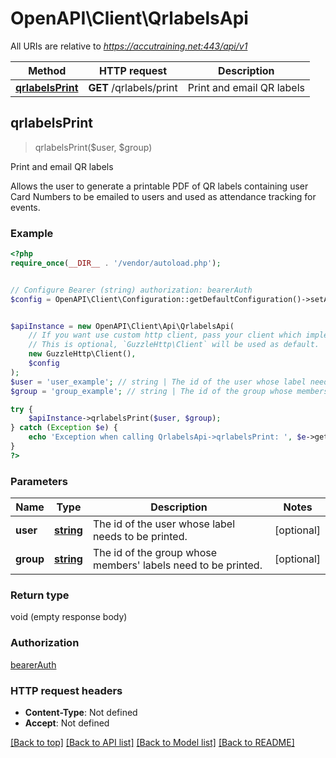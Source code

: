 # OpenAPI\Client\QrlabelsApi

All URIs are relative to *https://accutraining.net:443/api/v1*

Method | HTTP request | Description
------------- | ------------- | -------------
[**qrlabelsPrint**](QrlabelsApi.md#qrlabelsPrint) | **GET** /qrlabels/print | Print and email QR labels



## qrlabelsPrint

> qrlabelsPrint($user, $group)

Print and email QR labels

Allows the user to generate a printable PDF of QR labels containing user Card Numbers to be emailed to users and used as attendance tracking for events.

### Example

```php
<?php
require_once(__DIR__ . '/vendor/autoload.php');


// Configure Bearer (string) authorization: bearerAuth
$config = OpenAPI\Client\Configuration::getDefaultConfiguration()->setAccessToken('YOUR_ACCESS_TOKEN');


$apiInstance = new OpenAPI\Client\Api\QrlabelsApi(
    // If you want use custom http client, pass your client which implements `GuzzleHttp\ClientInterface`.
    // This is optional, `GuzzleHttp\Client` will be used as default.
    new GuzzleHttp\Client(),
    $config
);
$user = 'user_example'; // string | The id of the user whose label needs to be printed.
$group = 'group_example'; // string | The id of the group whose members' labels need to be printed.

try {
    $apiInstance->qrlabelsPrint($user, $group);
} catch (Exception $e) {
    echo 'Exception when calling QrlabelsApi->qrlabelsPrint: ', $e->getMessage(), PHP_EOL;
}
?>
```

### Parameters


Name | Type | Description  | Notes
------------- | ------------- | ------------- | -------------
 **user** | [**string**](../Model/.md)| The id of the user whose label needs to be printed. | [optional]
 **group** | [**string**](../Model/.md)| The id of the group whose members&#39; labels need to be printed. | [optional]

### Return type

void (empty response body)

### Authorization

[bearerAuth](../../README.md#bearerAuth)

### HTTP request headers

- **Content-Type**: Not defined
- **Accept**: Not defined

[[Back to top]](#) [[Back to API list]](../../README.md#documentation-for-api-endpoints)
[[Back to Model list]](../../README.md#documentation-for-models)
[[Back to README]](../../README.md)

